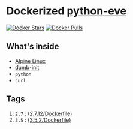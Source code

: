 # Dockerized [python-eve][1]
[![Docker Stars](https://img.shields.io/docker/stars/nicolaevladescu/python-eve.svg)](https://hub.docker.com/r/nicolaevladescu/python-eve/)
[![Docker Pulls](https://img.shields.io/docker/pulls/nicolaevladescu/python-eve.svg)](https://hub.docker.com/r/nicolaevladescu/python-eve/)

## What's inside
* [Alpine Linux][2]
* [dumb-init][3]
* `python`
* `curl`

## Tags
1. `2.7` : [(2.7.12/Dockerfile)]()
2. `3.5` : [(3.5.2/Dockerfile)]()

[1]: http://python-eve.org
[2]: https://www.alpinelinux.org/
[3]: https://github.com/Yelp/dumb-init
